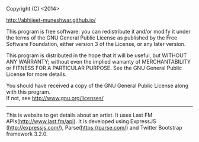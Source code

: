 <Last FM Artist Search>
Copyright (C) <2014>  
<Abhijeet Ashok Muneshwar>
<openingknots@gmail.com>

<http://abhijeet-muneshwar.github.io/>


This program is free software: you can redistribute it and/or modify
it under the terms of the GNU General Public License as published by
the Free Software Foundation, either version 3 of the License, or
 any later version.

This program is distributed in the hope that it will be useful,
but WITHOUT ANY WARRANTY; without even the implied warranty of
MERCHANTABILITY or FITNESS FOR A PARTICULAR PURPOSE.  See the
GNU General Public License for more details.

You should have received a copy of the GNU General Public License
along with this program.  
If not, see 
<http://www.gnu.org/licenses/>


---------------------------------------------------------------------------------------------------------------------------

This is website to get details about an artist. It uses Last FM APIs(http://www.last.fm/api). It is developed using ExpressJS (http://expressjs.com/), Parse(https://parse.com/) and Twitter Bootstrap framework 3.2.0.
